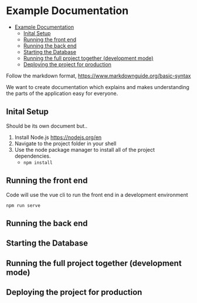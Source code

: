 # Example Documentation
- [Example Documentation](#example-documentation)
  - [Inital Setup](#inital-setup)
  - [Running the front end](#running-the-front-end)
  - [Running the back end](#running-the-back-end)
  - [Starting the Database](#starting-the-database)
  - [Running the full project together (development mode)](#running-the-full-project-together-development-mode)
  - [Deploying the project for production](#deploying-the-project-for-production)

Follow the markdown format, https://www.markdownguide.org/basic-syntax

We want to create documentation which explains and makes understanding the parts of the application easy for everyone.

## Inital Setup
Should be its own document but..
1. Install Node.js https://nodejs.org/en
2. Navigate to the project folder in your shell
3. Use the node package manager to install all of the project dependencies.
    - `npm install`

## Running the front end
Code will use the vue cli to run the front end in a development environment
```
npm run serve
```

## Running the back end

## Starting the Database

## Running the full project together (development mode)

## Deploying the project for production